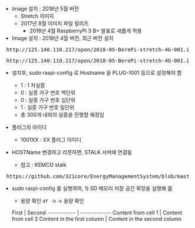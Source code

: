
- Image 설치 : 2018년 5월 버전
  - Stretch 이미지
  - 2017년 8월 이미지 파일 릴리즈
    - 2018년 4월 RaspberryPi 3 B+ 발표로 새롭게 적용
- Image 설치 : 2018년 4월 버전, 최근 버전 설치 
<pre> http://125.140.110.217/open/2018-05-BerePi-stretch-4G-001.img </pre>
<pre> http://125.140.110.217/open/2018-05-BerePi-stretch-4G-001.img.gz </pre>


- 설치후, sudo raspi-config 로 Hostname 을 PLUG-1001 등으로 설정해야 함
  - 1 : 1 차실증
  - 0 : 실증 가구 번호 백단위
  - 0 : 실증 가구 번호 십단위
  - 1 : 실증 가구 번호 일단위
  - 총 300개 내외의 실증을 진행할 예정임

- 플러그의 아이디
  - 1001XX : XX 플러그 아이디  

- HOSTName 변경하고 리붓하면, STALK 서버에 연결됨
  - 참고 : KEMCO stalk 
 <pre> https://github.com/321core/EnergyManagementSystem/blob/master/README.md </pre>
- sudo raspi-config 를 실행하여, 1) SD 메모리 저장 공간 확장을 실행해 줌
  - 용량 확인 `df -h` → 용량 확인  
  

  First | Second 
------------ | -------------
Content from cell 1 | Content from cell 2
Content in the first column | Content in the second column


